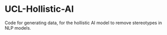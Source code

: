 # UCL-Hollistic-AI
Code for generating data, for the hollistic AI model to remove stereotypes in NLP models.
